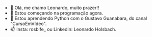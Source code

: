 - 👋 Olá, me chamo Leonardo, muito prazer!!
- 👀 Estou começando na programação agora.
- 🌱 Estou aprendendo Python com o Gustavo Guanabara, do canal "CursoEmVídeo".
- 📫 Insta: rosbife_ ou Linkedin: Leonardo Holsbach.

